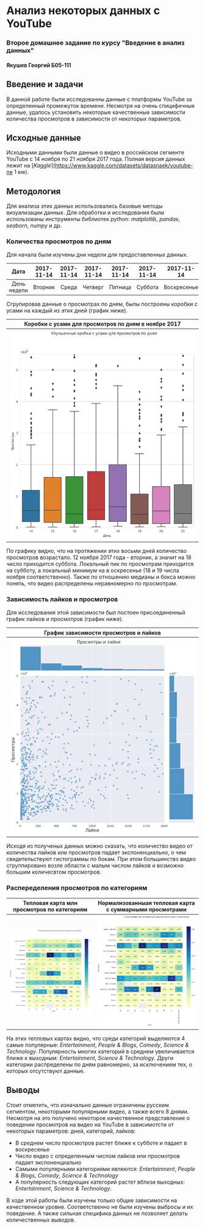 # Анализ некоторых данных с YouTube

###  Второе домашнее задание по курсу "Введение в анализ данных"

#### Якушев Георгий Б05-111

## Введение и задачи

В данной работе были исследованны данные с платформы YouTube
за определенный промежуток времени. Несмотря на очень спицифичные данные,
удалось установить некоторые качественные зависимости количества просмотров
в зависимости от некоторых параметров. 
## Исходные данные

Исходными данными были данные о видео в российском сегменте
YouTube с 14 ноября по 21 ноября 2017 года. Полная версия данных лежит
на [*Kaggle*](https://www.kaggle.com/datasets/datasnaek/youtube-ne 1 ew).

## Методология

Для анализа этих данных использовались базовые методы визуализации данных. 
Для обработки и исследования были использованы инструменты библиотек *python*: 
*matplotlib*, *pandas*, *seaborn*, *numpy* и др.

### Количества просмотров по дням
Для начала были изучены дни недели для предоставленных данных.

| Дата | 2017-11-14 | 2017-11-14 | 2017-11-14 | 2017-11-14 | 2017-11-14 | 2017-11-14  | 2017-11-14  | 2017-11-14 |
|:---:| :---:|:----------:|:----------:|:----------:|:----------:|:-----------:|:-----------:| :---:| 
| День недели | Вторник |   Среда    |  Четверг   |  Пятница   |  Суббота   | Воскресенье | Понедельник | Вторник | 

Сгрупировав данные о просмотрах по дням, былы построены
коробки с усами на каждый из этих дней (график ниже).

| Коробки с усами для просмотров по дням в ноябре 2017 |
|:-------------------------------------------:|
|     ![](../Pictures/Views_by_day.png )      |

По графику видно, что на протяжении этих восьми дней количество
просмотров возрастало. 12 ноября 2017 года - вторник, а значит на 18 число
приходится суббота. Локальный пик по просмотрам приходится на субботу, а 
локальный минимум на в оскресенье (18 и 19 числа ноября соответственно). 
Также по отношению медианы и бокса можно понять, что видео распределены 
неравномерно по просмотрам.

### Зависимость лайков и просмотров

Для исследования этой зависимости был постоен присоединенный график
лайков и просмотров (график ниже).

| График зависимости просмотров и лайков |
|:-------------------------------------------:|
|     ![](../Pictures/Views_Likes.png )      |

Исходя из полученых данных можно сказать, что количество видео от 
количества лайков или просмотров падает экспоненциально, о чем свидетельствуют
гистограммы по бокам. При этом большинство видео сгруппировано возле области с
малым числом лайков и возможно большим количесвтом просмотров.

### Распеределения просмотров по категориям

| Тепловая карта млн просмотров по категориям | Нормализованныая тепловая карта с суммарными просмотрами |
|:-------------------------------------------:|:--------------------------------------------------------:|
|     ![](../Pictures/Views_heatmap.png)      |      ![](../Pictures/Normalized_views_heatmap.png)       |

На этих тепловых картах видно, что среди категорий выделяются 4 самые популярные:
*Entertainment*, *People & Blogs*, *Comedy*, *Science & Technology*.
Популярность многих категорий в среднем увеличивается ближе к выходным: *Entertainment*,
*Science & Technology*.
Други категории распределены по дням равномерно, за исключением тех,
о которых отсутствуют данные.
## Выводы
Стоит отметить, что изначально данные ограничены русским сегментом,
некоторыми популярными видео, а также всего 8 днями. Несмотря на это 
получено некоторое качественное представление о поведении просмотров
на видео на YouTube в зависимотсти от некоторых параметров: дней,
категорий, лайков:
* В среднем число просмотров растет ближе к субботе и падает в воскресенье
* Число видео с определенным числом лайков или просмотров падает экспоненциально
* Самыми популярными категориями являются: *Entertainment*, *People & Blogs*, *Comedy*, *Science & Technology*
* А популярность следующих категорий растет вблизи выходных: *Entertainment*,
  *Science & Technology*.

В ходе этой работы были изучены только общие зависимости на качественном
уровне. Соответственно не были изучены выбросы и их поведение. А также сильная специфика
данных не позволяет делать количественных выводов.


